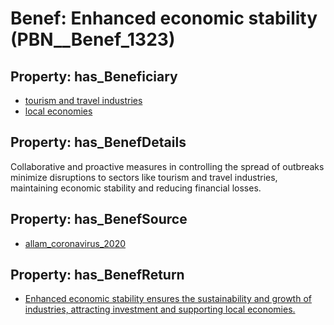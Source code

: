 # Benef: __Enhanced economic stability__ (PBN__Benef_1323)

## Property: has_Beneficiary

* [tourism and travel industries](../Stakeholder/PBN__Stakeholder_519)
* [local economies](../Stakeholder/PBN__Stakeholder_520)

## Property: has_BenefDetails

Collaborative and proactive measures in controlling the spread of outbreaks minimize disruptions to sectors like tourism and travel industries, maintaining economic stability and reducing financial losses.

## Property: has_BenefSource

* [allam_coronavirus_2020](../Article/PBN__Article_280)

## Property: has_BenefReturn

* [Enhanced economic stability ensures the sustainability and growth of industries, attracting investment and supporting local economies.](../BenefReturn/PBN__BenefReturn_1495)


